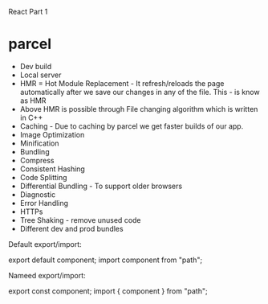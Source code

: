 React Part 1

# parcel
- Dev build
- Local server
- HMR = Hot Module Replacement - It refresh/reloads the page automatically after we save our changes in any of the file. This - is know as HMR
- Above HMR is possible through File changing algorithm which is written in C++
- Caching - Due to caching by parcel we get faster builds of our app.
- Image Optimization
- Minification
- Bundling
- Compress
- Consistent Hashing
- Code Splitting
- Differential Bundling - To support older browsers
- Diagnostic
- Error Handling
- HTTPs
- Tree Shaking - remove unused code
- Different dev and prod bundles


Default export/import:

export default component;
import component from "path";

Nameed export/import:

export const component;
import { component } from "path";

